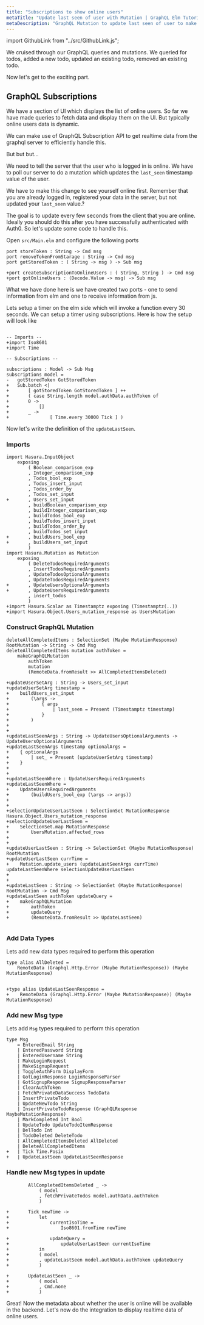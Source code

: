 ```yaml
---
title: "Subscriptions to show online users"
metaTitle: "Update last seen of user with Mutation | GraphQL Elm Tutorial"
metaDescription: "GraphQL Mutation to update last seen of user to make them available online."
---
```


import GithubLink from "../src/GithubLink.js";

We cruised through our GraphQL queries and mutations. We queried for todos, added a new todo, updated an existing todo, removed an existing todo.

Now let's get to the exciting part.

GraphQL Subscriptions
---------------------

We have a section of UI which displays the list of online users. So far we have made queries to fetch data and display them on the UI. But typically online users data is dynamic.

We can make use of GraphQL Subscription API to get realtime data from the graphql server to efficiently handle this.

But but but...

We need to tell the server that the user who is logged in is online. We have to poll our server to do a mutation which updates the `last_seen` timestamp value of the user.

We have to make this change to see yourself online first. Remember that you are already logged in, registered your data in the server, but not updated your `last_seen` value.?

The goal is to update every few seconds from the client that you are online. Ideally you should do this after you have successfully authenticated with Auth0. So let's update some code to handle this. 

Open `src/Main.elm` and configure the following ports

<GithubLink link="https://github.com/hasura/learn-graphql/blob/master/tutorials/frontend/elm-graphql/app-final/src/Main.elm" text="src/Main.elm" />

```
port storeToken : String -> Cmd msg
port removeTokenFromStarage : String -> Cmd msg
port gotStoredToken : ( String -> msg ) -> Sub msg

+port createSubscriptionToOnlineUsers : ( String, String ) -> Cmd msg
+port gotOnlineUsers : (Decode.Value -> msg) -> Sub msg
```

What we have done here is we have created two ports - one to send information from elm and one to receive information from js.

Lets setup a timer on the elm side which will invoke a function every 30 seconds. We can setup a timer using subscriptions. Here is how the setup will look like

```

-- Imports --
+import Iso8601
+import Time

-- Subscriptions --

subscriptions : Model -> Sub Msg
subscriptions model =
-   gotStoredToken GotStoredToken
+   Sub.batch <|
+       [ gotStoredToken GotStoredToken ] ++
+       ( case String.length model.authData.authToken of
+       0 ->
+           []
+       _ ->
+               [ Time.every 30000 Tick ] )

```

Now let's write the definition of the `updateLastSeen`.

### Imports

```
import Hasura.InputObject
    exposing
        ( Boolean_comparison_exp
        , Integer_comparison_exp
        , Todos_bool_exp
        , Todos_insert_input
        , Todos_order_by
        , Todos_set_input
+       , Users_set_input
        , buildBoolean_comparison_exp
        , buildInteger_comparison_exp
        , buildTodos_bool_exp
        , buildTodos_insert_input
        , buildTodos_order_by
        , buildTodos_set_input
+       , buildUsers_bool_exp
+       , buildUsers_set_input
        )
import Hasura.Mutation as Mutation
    exposing
        ( DeleteTodosRequiredArguments
        , InsertTodosRequiredArguments
        , UpdateTodosOptionalArguments
        , UpdateTodosRequiredArguments
+       , UpdateUsersOptionalArguments
+       , UpdateUsersRequiredArguments
        , insert_todos
        )
+import Hasura.Scalar as Timestamptz exposing (Timestamptz(..))
+import Hasura.Object.Users_mutation_response as UsersMutation
```

### Construct GraphQL Mutation

```
deleteAllCompletedItems : SelectionSet (Maybe MutationResponse) RootMutation -> String -> Cmd Msg
deleteAllCompletedItems mutation authToken =
    makeGraphQLMutation
        authToken
        mutation
        (RemoteData.fromResult >> AllCompletedItemsDeleted)

+updateUserSetArg : String -> Users_set_input
+updateUserSetArg timestamp =
+    buildUsers_set_input
+        (\args ->
+            { args
+                | last_seen = Present (Timestamptz timestamp)
+            }
+        )
+
+
+updateLastSeenArgs : String -> UpdateUsersOptionalArguments -> UpdateUsersOptionalArguments
+updateLastSeenArgs timestamp optionalArgs =
+    { optionalArgs
+        | set_ = Present (updateUserSetArg timestamp)
+    }
+
+
+updateLastSeenWhere : UpdateUsersRequiredArguments
+updateLastSeenWhere =
+    UpdateUsersRequiredArguments
+        (buildUsers_bool_exp (\args -> args))
+
+
+selectionUpdateUserLastSeen : SelectionSet MutationResponse Hasura.Object.Users_mutation_response
+selectionUpdateUserLastSeen =
+    SelectionSet.map MutationResponse
+        UsersMutation.affected_rows
+
+
+updateUserLastSeen : String -> SelectionSet (Maybe MutationResponse) RootMutation
+updateUserLastSeen currTime =
+    Mutation.update_users (updateLastSeenArgs currTime) updateLastSeenWhere selectionUpdateUserLastSeen
+
+
+updateLastSeen : String -> SelectionSet (Maybe MutationResponse) RootMutation -> Cmd Msg
+updateLastSeen authToken updateQuery =
+    makeGraphQLMutation
+        authToken
+        updateQuery
+        (RemoteData.fromResult >> UpdateLastSeen)


```

### Add Data Types

Lets add new data types required to perform this operation

```
type alias AllDeleted =
    RemoteData (Graphql.Http.Error (Maybe MutationResponse)) (Maybe MutationResponse)


+type alias UpdateLastSeenResponse =
+    RemoteData (Graphql.Http.Error (Maybe MutationResponse)) (Maybe MutationResponse)
```

### Add new Msg type

Lets add `Msg` types required to perform this operation

```
type Msg
    = EnteredEmail String
    | EnteredPassword String
    | EnteredUsername String
    | MakeLoginRequest
    | MakeSignupRequest
    | ToggleAuthForm DisplayForm
    | GotLoginResponse LoginResponseParser
    | GotSignupResponse SignupResponseParser
    | ClearAuthToken
    | FetchPrivateDataSuccess TodoData
    | InsertPrivateTodo
    | UpdateNewTodo String
    | InsertPrivateTodoResponse (GraphQLResponse MaybeMutationResponse)
   	| MarkCompleted Int Bool
   	| UpdateTodo UpdateTodoItemResponse
    | DelTodo Int
    | TodoDeleted DeleteTodo
    | AllCompletedItemsDeleted AllDeleted
    | DeleteAllCompletedItems
+   | Tick Time.Posix
+   | UpdateLastSeen UpdateLastSeenResponse
```

### Handle new Msg types in update

```
        AllCompletedItemsDeleted _ ->
            ( model
            , fetchPrivateTodos model.authData.authToken
            )

+       Tick newTime ->
+           let
+               currentIsoTime =
+                   Iso8601.fromTime newTime

+               updateQuery =
+                   updateUserLastSeen currentIsoTime
+           in
+           ( model
+           , updateLastSeen model.authData.authToken updateQuery
+           )

+       UpdateLastSeen _ ->
+           ( model
+           , Cmd.none
+           )

```

Great! Now the metadata about whether the user is online will be available in the backend. Let's now do the integration to display realtime data of online users.
